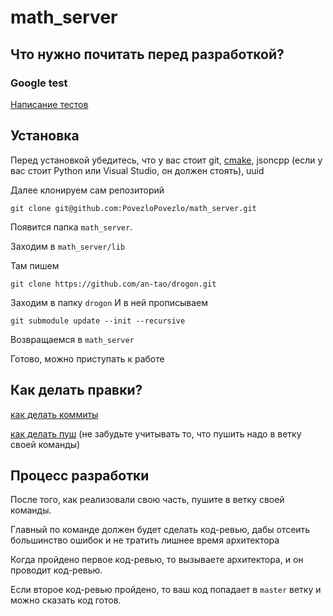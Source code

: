 # math_server

## Что нужно почитать перед разработкой?

### Google test
[Написание тестов](https://gist.github.com/qoomon/5dfcdf8eec66a051ecd85625518cfd13)

## Установка

Перед установкой убедитесь, что у вас стоит git, 
[cmake](https://cmake.org), 
jsoncpp (если у вас стоит Python или Visual Studio, он должен стоять),
uuid

Далее клонируем сам репозиторий
```shell script
git clone git@github.com:PovezloPovezlo/math_server.git
```

Появится папка `math_server`. 

Заходим в `math_server/lib`

Там пишем 
```shell script
git clone https://github.com/an-tao/drogon.git
```

Заходим в папку `drogon`
И в ней прописываем 
```shell script
git submodule update --init --recursive
```

Возвращаемся в `math_server`

Готово, можно приступать к работе 

## Как делать правки?
[как делать коммиты](https://www.youtube.com/watch?v=DMQA0BhVDZk)

[как делать пуш](https://www.youtube.com/watch?v=6N6JFynR0gM) (не забудьте учитывать то, что пушить надо в ветку своей команды)

## Процесс разработки 
После того, как реализовали свою часть, пушите в ветку своей команды.

Главный по команде должен будет сделать код-ревью, дабы отсеить большинство ошибок и не тратить лишнее время архитектора

Когда пройдено первое код-ревью, то вызываете архитектора, и он проводит код-ревью. 

Если второе код-ревью пройдено, то ваш код попадает в `master` ветку и можно сказать код готов. 